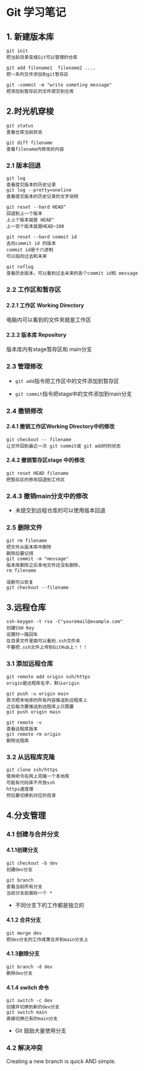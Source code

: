 # Git 学习笔记

## 1. 新建版本库

```Git
git init
把当前目录变成Git可以管理的仓库
```

```Git
git add filename1  filename2 ....
把一系列文件添加到git暂存区
```

```
git -commit -m "write someting message"
把添加到暂存区的文件提交到仓库
```



## 2.时光机穿梭

```
git status
查看仓库当前状态
```

```
git diff filename
查看filename内修改的内容
```



### 2.1 版本回退

```
git log
查看提交版本的历史记录
git log --pretty=oneline 
查看提交版本的历史记录的文字说明
```

```
git reset --hard HEAD^
回退到上一个版本 
上上个版本就是 HEAD^
上一百个版本就是HEAD~100
```

```
git reset --hard commit id
去向commit id 的版本
commit id是十六进制
可以指向过去和未来
```

```
git reflog
查看历史版本，可以看到过去未来的各个commit id和 message
```



### 2.2 工作区和暂存区

#### 2.2.1 工作区 Working Directory

电脑内可以看到的文件夹就是工作区

#### 2.2.2 版本库 Repository

版本库内有stage暂存区和 main分支



### 2.3 管理修改

* `git add`指令把工作区中的文件添加到暂存区

* `git commit`指令把stage中的文件添加到main分支



### 2.4 撤销修改

#### 2.4.1 撤销工作区Working DIrectory中的修改

```
git checkout -- filename
让文件回到最近一次 git commit或 git add时的状态
```



#### 2.4.2 撤销暂存区stage 中的修改

```
git reset HEAD filename
把暂存区的修改回退到工作区
```



### 2.4.3 撤销main分支中的修改

* 未提交到远程仓库的可以使用版本回退

### 2.5 删除文件

```
git rm filename
把文件从版本库中删除
删除后要记得
git commit -m "message"
版本库删除之后本地文件还没有删除，
rm filename

误删可以恢复
git checkout --filename
```

## 3.远程仓库

```
ssh-keygen -t rsa -C"youremail@example.com"
创建SSH Key
设置时一路回车
在目录文件里面可以看到.ssh文件夹
不要把.ssh文件上传到GitHub上！！！
```



### 3.1 添加远程仓库

```
git remote add origin ssh/https
origin是远程库名字，默认origin
```

```
git push -u origin main
首次把本地库的所有内容推送到远程库上
之后每次要推送到远程库上只需要
git push origin main
```

```
git remote -v
查看远程库版本
git remote rm origin 
删除远程库
```

### 3.2 从远程库克隆

```
git clone ssh/https
使用命令在网上克隆一个本地库
可能有代码库不开放ssh
https速度慢
然后要切换到对应的目录
```

## 4.分支管理

### 4.1 创建与合并分支

#### 4.1.1创建分支

```
git checkout -b dev
创建dev分支
```

```
git branch
查看当前所有分支
当前分支前面标一个 *
```

* 不同分支下的工作都是独立的

#### 4.1.2 合并分支

```
git merge dev
把dev分支的工作成果合并到main分支上
```

#### 4.1.3删除分支

```
git branch -d dev
删除dev分支
```

#### 4.1.4 switch 命令

```
git switch -c dev
创建并切换到新的dev分支
git switch main
直接切换已有的main分支
```

* Git 鼓励大量使用分支

### 4.2 解决冲突

Creating a new branch is quick AND simple.

